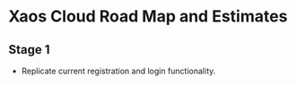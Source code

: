 # Xaos Cloud Road Map and Estimates

## Stage 1

* Replicate current registration and login functionality.
